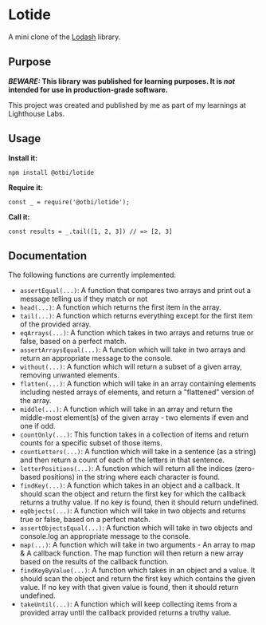 # Lotide

A mini clone of the [Lodash](https://lodash.com) library.

## Purpose

**_BEWARE:_ This library was published for learning purposes. It is _not_ intended for use in production-grade software.**

This project was created and published by me as part of my learnings at Lighthouse Labs.

## Usage

**Install it:**

`npm install @otbi/lotide`

**Require it:**

`const _ = require('@otbi/lotide');`

**Call it:**

`const results = _.tail([1, 2, 3]) // => [2, 3]`

## Documentation

The following functions are currently implemented:

- `assertEqual(...)`: A function that compares two arrays and print out a message telling us if they match or not
- `head(...)`: A function which returns the first item in the array.
- `tail(...)`: A function which returns everything except for the first item of the provided array.
- `eqArrays(...)`: A function which takes in two arrays and returns true or false, based on a perfect match.
- `assertArraysEqual(...)`: A function which will take in two arrays and return an appropriate message to the console.
- `without(...)`: A function which will return a subset of a given array, removing unwanted elements.
- `flatten(...)`: A function which will take in an array containing elements including nested arrays of elements, and return a "flattened" version of the array.
- `middle(...)`: A function which will take in an array and return the middle-most element(s) of the given array - two elements if even and one if odd.
- `countOnly(...)`: This function takes in a collection of items and return counts for a specific subset of those items.
- `countLetters(...)`: A function which will take in a sentence (as a string) and then return a count of each of the letters in that sentence.
- `letterPositions(...)`: A function which will return all the indices (zero-based positions) in the string where each character is found.
- `findKey(...)`: A function which takes in an object and a callback. It should scan the object and return the first key for which the callback returns a truthy value. If no key is found, then it should return undefined.
- `eqObjects(...)`: A function which will take in two objects and returns true or false, based on a perfect match.
- `assertObjectsEqual(...)`: A function which will take in two objects and console.log an appropriate message to the console.
- `map(...)`: A function which will take in two arguments - An array to map & A callback function. The map function will then return a new array based on the results of the callback function.
- `findKeyByValue(...)`: A function which takes in an object and a value. It should scan the object and return the first key which contains the given value. If no key with that given value is found, then it should return undefined.
- `takeUntil(...)`: A function which will keep collecting items from a provided array until the callback provided returns a truthy value.
